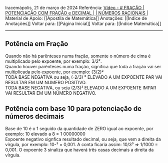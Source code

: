 Iracemápolis, 21 de março de 2024
Referência: [Vídeo - # FRAÇÃO | POTENCIAÇÃO COM FRAÇÃO e DECIMAL | | NÚMEROS RACIONAIS |](https://youtu.be/4f57_lJg3zQ)
Material de Apoio: [[Apostila de Matemática]]
Anotações: [[Índice de Anotações]]
Voltar para: [[Página Inicial]]
Voltar para: [[Índice Matemática]]
___________________
## Potência em Fração
Quando não há parênteses numa fração, somente o número de cima é multiplicado pelo expoente, por exemplo: 3/2².  
Quando houver parênteses numa fração, significa que toda a fração vai ser multiplicada pelo expoente, por exemplo: (3/2)²  
TODA BASE NEGATIVA ou seja, (-2/3) ² ELEVADO A UM EXPOENTE PAR VAI RESULTAR EM UM NUMERO POSITIVO.  
TODA BASE NEGATIVA, ou seja (2/3)³ ELEVADO A UM EXPOENTE IMPAR VAI RESULTAR EM UM NÚMERO NEGATIVO.

## Potência com base 10 para potenciação de números decimais
Base de 10 é o 1 seguido da quantidade de ZERO igual ao expoente, por exemplo: 10 elevado a 8 = 1 00000000  
Expoente negativo signfica resultado decimal, ou seja, que vem a direita da vírgula, por exemplo: 10-³ = 0,001. A conta ficaria assim: 10/3³ => 1/1000 = 0,001. O expoente 3 sinaliza que haverá três casas decimais a direita da vírgula.
